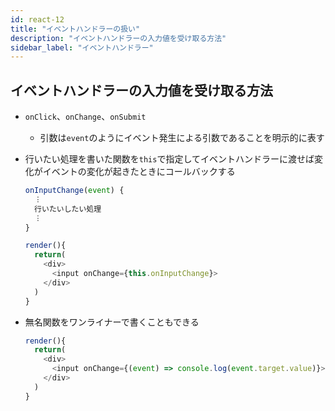 ```yaml
---
id: react-12
title: "イベントハンドラーの扱い"
description: "イベントハンドラーの入力値を受け取る方法"
sidebar_label: "イベントハンドラー"
---
```


## イベントハンドラーの入力値を受け取る方法
- `onClick`、`onChange`、`onSubmit`

  - 引数は`event`のようにイベント発生による引数であることを明示的に表す

- 行いたい処理を書いた関数を`this`で指定してイベントハンドラーに渡せば変化がイベントの変化が起きたときにコールバックする
  ```javascript
  onInputChange(event) {
    ︙
    行いたいしたい処理
    ︙
  }

  render(){
    return(
      <div>
        <input onChange={this.onInputChange}>
      </div>
    )
  }
  ```

- 無名関数をワンライナーで書くこともできる
  ```javascript
  render(){
    return(
      <div>
        <input onChange={(event) => console.log(event.target.value)}>
      </div>
    )
  }
  ```
